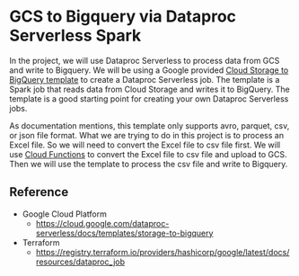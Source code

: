 # GCS to Bigquery via Dataproc Serverless Spark

In the project, we will use Dataproc Serverless to process data from GCS and write to Bigquery. We will be using a Google provided [Cloud Storage to BigQuery template](https://cloud.google.com/dataproc-serverless/docs/templates/storage-to-bigquery) to create a Dataproc Serverless job. The template is a Spark job that reads data from Cloud Storage and writes it to BigQuery. The template is a good starting point for creating your own Dataproc Serverless jobs.

As documentation mentions, this template only supports avro, parquet, csv, or json file format. What we are trying to do in this project is to process an Excel file. So we will need to convert the Excel file to csv file first. We will use [Cloud Functions](https://cloud.google.com/functions) to convert the Excel file to csv file and upload to GCS. Then we will use the template to process the csv file and write to Bigquery.

## Reference

- Google Cloud Platform
  - https://cloud.google.com/dataproc-serverless/docs/templates/storage-to-bigquery
- Terraform
  - https://registry.terraform.io/providers/hashicorp/google/latest/docs/resources/dataproc_job
